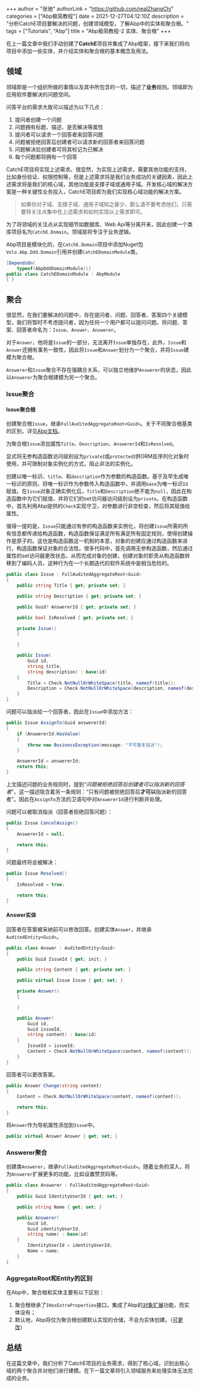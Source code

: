 +++
author = "张驰"
authorLink = "https://github.com/realZhangChi"
categories = ["Abp极简教程"]
date = 2021-12-27T04:12:10Z
description = "分析CatchE项目要解决的问题，创建领域模型，了解Abp中的实体和聚合根。"
tags = ["Tutorials", "Abp"]
title = "Abp极简教程-2 实体、聚合根"
+++

在上一篇文章中我们手动创建了**CatchE**项目并集成了Abp框架，接下来我们将向项目中添加一些实体，并介绍实体和聚合根的基本概念及用法。

## 领域

领域即是一个组织所做的事情以及其中所包含的一切，描述了**业务**规则。领域即为应用软件要解决的问题空间。

问答平台的需求大致可以描述为以下几点：

1. 提问者创建一个问题
2. 问题拥有标题、描述、是否解决等属性
3. 提问者可以请求一个回答者来回答问题
4. 问题被拒绝回答后创建者可以请求新的回答者来回答问题
5. 问题解决后创建者可将其标记为已解决
6. 每个问题都将拥有一个回答

CatchE项目将实现上述需求。很显然，为实现上述需求，需要其他功能的支持，比如身份验证、权限控制等，但是上述需求将是我们业务成功的关键因素，因此上述需求将是我们的核心域，其他功能是支撑子域或通用子域。开发核心域的解决方案是一种关键性业务投入，CatchE项目即为我们实现核心域功能的解决方案。

>如果你对子域、支撑子域、通用子域知之甚少，那么请不要考虑他们，只需要将关注点集中在上述需求和如何实现以上需求即可。

为了将领域的关注点从实现细节如数据库、Web Api等分离开来，因此创建一个类库项目名为`CatchE.Domain`。领域层将专注于业务逻辑。

Abp项目是模块化的，在`CatchE.Domain`项目中添加Nuget包`Volo.Abp.Ddd.Domain`引用并创建`CatchEDomainModule`类。

```C#
[DependsOn(
    typeof(AbpDddDomainModule))]
public class CatchEDomainModule : AbpModule
{ }
```

## 聚合

很显然，在我们要解决的问题中，存在提问者、问题、回答者、答案四个关键模型，我们将暂时不考虑提问者，因为任何一个用户都可以提问问题。将问题、答案、回答者命名为：`Issue`、`Answer`、`Answerer`。

对于`Answer`，他将是`Issue`的一部分，无法离开`Issue`单独存在，此外，`Issue`和`Answer`还拥有事务一致性，因此将`Issue`和`Answer`划分为一个聚合，并将`Issue`建模为聚合根。

`Answerer`和`Issue`聚合不存在强耦合关系，可以独立地维护`Answerer`的状态，因此以`Answerer`为聚合根建模为另一个聚合。

### Issue聚合

#### Issue聚合根

创建聚合根`Issue`，继承`FullAuditedAggregateRoot<Guid>`。关于不同聚合根基类的区别，详见[Abp文档](https://docs.abp.io/en/abp/latest/Entities#base-classes-interfaces-for-audit-properties)。

为聚合根`Issue`添加属性`Title`、`Description`、`AnswererId`和`IsResolved`。

显式将无参构造函数访问级别设为`private`(或`protected`)供ORM反序列化对象时使用，并可限制对象实例化的方式，阻止非法的实例化。

创建以唯一标识、`title`、和`description`作为参数的构造函数。基于及早生成唯一标识的原则，将唯一标识作为参数传入构造函数中，并调用`base`为唯一标识`Id`赋值。在`Issue`对象正确实例化后，`Title`和`Description`绝不能为`null`，因此在构造函数中为它们赋值，并将它们的set访问器访问级别设为`private`。在构造函数中，首先利用Abp提供的`Check`实现守卫，对参数进行非空检查，然后将其赋值给属性。

值得一提的是，`Issue`只能通过有参的构造函数来实例化，将创建`Issue`所需的所有信息都传递给构造函数，构造函数保证满足所有满足所有固定规则，使得创建操作是原子的。这也是构造函数这一机制的本意，对象的创建应通过构造函数来进行，构造函数保证对象的合法性。很多代码中，首先调用无参构造函数，然后通过属性的set访问器更改状态，从而完成对象的创建，创建对象的职责从构造函数转移到了编码人员，这种行为在一个长期迭代的软件系统中是相当危险的。

```C#
public class Issue : FullAuditedAggregateRoot<Guid>
{
    public string Title { get; private set; }

    public string Description { get; private set; }

    public Guid? AnswererId { get; private set; }

    public bool IsResolved { get; private set; }

    private Issue()
    {

    }

    public Issue(
        Guid id,
        string title,
        string description) : base(id)
    {
        Title = Check.NotNullOrWhiteSpace(title, nameof(title));
        Description = Check.NotNullOrWhiteSpace(description, nameof(description));
    }
}
```

问题可以指派给一个回答者，因此在`Issue`中添加方法：

```C#
public Issue AssignTo(Guid answererId)
{
    if (AnswererId.HasValue)
    {
        throw new BusinessException(message: "不可重复指派");
    }

    AnswererId = answererId;
    return this;
}
```

上文描述问题的业务规则时，提到“*问题被拒绝回答后创建者可以指派新的回答者*”，这一描述隐含着另一条规则：“只有问题被拒绝回答后**才可以**指派新的回答者”。因此在`AssignTo`方法的卫语句中对`AnswererId`进行判断并处理。

问题可以被取消指派（回答者拒绝回答问题）：

```C#
public Issue CancelAssign()
{
    AnswererId = null;

    return this;
}
```

问题最终将会被解决：

```C#
public Issue Resolved()
{
    IsResolved = true;

    return this;
}
```

#### Answer实体

回答者在答案被采纳前可以修改回答。创建实体`Answer`，并继承`AuditedEntity<Guid>`。

```C#
public class Answer : AuditedEntity<Guid>
{
    public Guid IssueId { get; init; }

    public string Content { get; private set; }

    public virtual Issue Issue { get; set; }

    private Answer()
    {

    }

    public Answer(
        Guid id,
        Guid issueId,
        string content) : base(id)
    {
        IssueId = issueId;
        Content = Check.NotNullOrWhiteSpace(content, nameof(content));
    }
}
```

回答者可以更改答案。

```C#
public Answer Change(string content)
{
    Content = Check.NotNullOrWhiteSpace(content, nameof(content));

    return this;
}
```

将`Answer`作为导航属性添加到`Issue`中。

```C#
public virtual Answer Answer { get; set; }
```

### Answerer聚合

创建类`Answerer`，继承`FullAuditedAggregateRoot<Guid>`。随着业务的深入，将为`Answerer`扩展更多的功能，比如设置赞赏码等。

```C#
public class Answerer : FullAuditedAggregateRoot<Guid>
{
    public Guid IdentityUserId { get; set; }

    public string Name { get; set; }

    public Answerer(
        Guid id,
        Guid identityUserId,
        string name) : base(id)
    {
        IdentityUserId = identityUserId;
        Name = name;
    }
}
```

### AggregateRoot和Entity的区别

在Abp中，聚合根和实体主要有以下区别：

1. 聚合根继承了`IHasExtraProperties`接口，集成了Abp的[对象扩展](https://docs.abp.io/en/abp/latest/Object-Extensions)功能，而实体没有；
2. 默认地，Abp将仅为聚合根创建默认实现的仓储，不会为实体创建。（[可更改](https://docs.abp.io/en/abp/latest/Entities#aggregateroot-class)）

## 总结

在这篇文章中，我们分析了CatchE项目的业务需求，得到了核心域，识别出核心域的两个聚合并对他们进行建模。在下一篇文章将引入领域服务来处理实体无法完成的业务。
